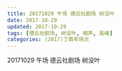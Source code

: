 ```yaml
---
title: 20171029 午场 德云社剧场 树没叶
date: 2017-10-29
updated: 2017-10-29
tags: [德云社剧场, 树没叶, 相声, 高峰] 
categories: (2017)丁酉年场次 
---
```

20171029 午场 德云社剧场 树没叶

